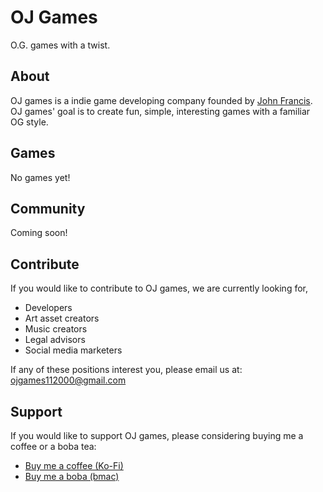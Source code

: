 # OJ Games

O.G. games with a twist.

## About
OJ games is a indie game developing company founded by [John Francis](https://github.com/john9francis). OJ games' goal is to create fun, simple, interesting games with a familiar OG style. 

## Games
No games yet!

## Community
Coming soon!

## Contribute
If you would like to contribute to OJ games, we are currently looking for, 
- Developers
- Art asset creators
- Music creators
- Legal advisors
- Social media marketers

If any of these positions interest you, please email us at: ojgames112000@gmail.com

## Support
If you would like to support OJ games, please considering buying me a coffee or a boba tea:
- [Buy me a coffee (Ko-Fi)](https://ko-fi.com/john9francis)
- [Buy me a boba (bmac)](https://www.buymeacoffee.com/john9francis)
